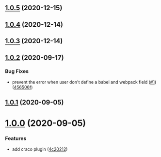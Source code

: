 ## [1.0.5](https://github.com/vimcaw/craco-fast-refresh/compare/1.0.4...1.0.5) (2020-12-15)

## [1.0.4](https://github.com/vimcaw/craco-fast-refresh/compare/1.0.3...1.0.4) (2020-12-14)

## [1.0.3](https://github.com/vimcaw/craco-fast-refresh/compare/1.0.2...1.0.3) (2020-12-14)

## [1.0.2](https://github.com/vimcaw/craco-fast-refresh/compare/1.0.1...1.0.2) (2020-09-17)


### Bug Fixes

* prevent the error when user don't define a babel and webpack field ([#1](https://github.com/vimcaw/craco-fast-refresh/issues/1)) ([456506f](https://github.com/vimcaw/craco-fast-refresh/commit/456506f799ffc925dc104d94dae9e27b5237d44f))

## [1.0.1](https://github.com/vimcaw/craco-fast-refresh/compare/1.0.0...1.0.1) (2020-09-05)

# [1.0.0](https://github.com/vimcaw/craco-fast-refresh/compare/ls...1.0.0) (2020-09-05)


### Features

* add craco plugin ([4c20212](https://github.com/vimcaw/craco-fast-refresh/commit/4c202122aa6b4768934a877b0dd1457f55937835))

